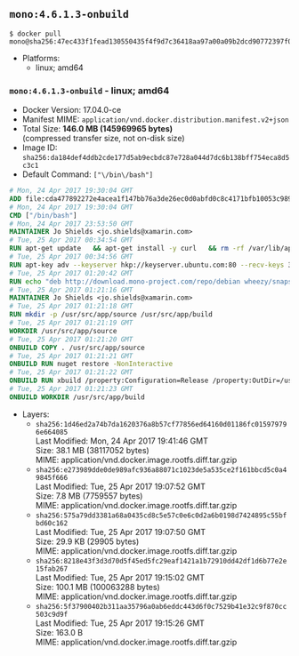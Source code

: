 ## `mono:4.6.1.3-onbuild`

```console
$ docker pull mono@sha256:47ec433f1fead130550435f4f9d7c36418aa97a00a09b2dcd90772397f017c38
```

-	Platforms:
	-	linux; amd64

### `mono:4.6.1.3-onbuild` - linux; amd64

-	Docker Version: 17.04.0-ce
-	Manifest MIME: `application/vnd.docker.distribution.manifest.v2+json`
-	Total Size: **146.0 MB (145969965 bytes)**  
	(compressed transfer size, not on-disk size)
-	Image ID: `sha256:da184def4ddb2cde177d5ab9ecbdc87e728a044d7dc6b138bff754eca8d5c3c1`
-	Default Command: `["\/bin\/bash"]`

```dockerfile
# Mon, 24 Apr 2017 19:30:04 GMT
ADD file:cda477892272e4acea1f147bb76a3de26ec0d0abfd0c8c4171bfb10053c98985 in / 
# Mon, 24 Apr 2017 19:30:04 GMT
CMD ["/bin/bash"]
# Mon, 24 Apr 2017 23:53:50 GMT
MAINTAINER Jo Shields <jo.shields@xamarin.com>
# Tue, 25 Apr 2017 00:34:54 GMT
RUN apt-get update   && apt-get install -y curl   && rm -rf /var/lib/apt/lists/*
# Tue, 25 Apr 2017 00:34:56 GMT
RUN apt-key adv --keyserver hkp://keyserver.ubuntu.com:80 --recv-keys 3FA7E0328081BFF6A14DA29AA6A19B38D3D831EF
# Tue, 25 Apr 2017 01:20:42 GMT
RUN echo "deb http://download.mono-project.com/repo/debian wheezy/snapshots/4.6.1.3 main" > /etc/apt/sources.list.d/mono-xamarin.list   && apt-get update   && apt-get install -y binutils mono-devel ca-certificates-mono fsharp mono-vbnc nuget referenceassemblies-pcl   && rm -rf /var/lib/apt/lists/* /tmp/*
# Tue, 25 Apr 2017 01:21:16 GMT
MAINTAINER Jo Shields <jo.shields@xamarin.com>
# Tue, 25 Apr 2017 01:21:18 GMT
RUN mkdir -p /usr/src/app/source /usr/src/app/build
# Tue, 25 Apr 2017 01:21:19 GMT
WORKDIR /usr/src/app/source
# Tue, 25 Apr 2017 01:21:20 GMT
ONBUILD COPY . /usr/src/app/source
# Tue, 25 Apr 2017 01:21:21 GMT
ONBUILD RUN nuget restore -NonInteractive
# Tue, 25 Apr 2017 01:21:22 GMT
ONBUILD RUN xbuild /property:Configuration=Release /property:OutDir=/usr/src/app/build/
# Tue, 25 Apr 2017 01:21:23 GMT
ONBUILD WORKDIR /usr/src/app/build
```

-	Layers:
	-	`sha256:1d46ed2a74b7da1620376a8b57cf77856ed64160d01186fc015979796e664085`  
		Last Modified: Mon, 24 Apr 2017 19:41:46 GMT  
		Size: 38.1 MB (38117052 bytes)  
		MIME: application/vnd.docker.image.rootfs.diff.tar.gzip
	-	`sha256:e273989dde0de989afc936a88071c1023de5a535ce2f161bbcd5c0a49845f666`  
		Last Modified: Tue, 25 Apr 2017 19:07:52 GMT  
		Size: 7.8 MB (7759557 bytes)  
		MIME: application/vnd.docker.image.rootfs.diff.tar.gzip
	-	`sha256:575a79dd3381a68a0435cd8c5e57c0e6c0d2a6b0198d7424895c55bfbd60c162`  
		Last Modified: Tue, 25 Apr 2017 19:07:50 GMT  
		Size: 29.9 KB (29905 bytes)  
		MIME: application/vnd.docker.image.rootfs.diff.tar.gzip
	-	`sha256:8218e43f3d3d70d5f45ed5fc29eaf1421a1b72910dd42df1d6b77e2e15fab267`  
		Last Modified: Tue, 25 Apr 2017 19:15:02 GMT  
		Size: 100.1 MB (100063288 bytes)  
		MIME: application/vnd.docker.image.rootfs.diff.tar.gzip
	-	`sha256:5f37900402b311aa35796a0ab6eddc443d6f0c7529b41e32c9f870cc503c9d9f`  
		Last Modified: Tue, 25 Apr 2017 19:15:26 GMT  
		Size: 163.0 B  
		MIME: application/vnd.docker.image.rootfs.diff.tar.gzip
